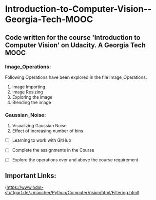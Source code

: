 # Introduction-to-Computer-Vision--Georgia-Tech-MOOC
## Code written for the course 'Introduction to Computer Vision' on Udacity. A Georgia Tech MOOC

### Image_Operations:
Following Operations have been explored in the file Image_Operations:
1. Image Importing
2. Image Resizing
3. Exploring the image 
4. Blending the image

### Gaussian_Noise:
1. Visualizing Gaussian Noise
2. Effect of increasing number of bins



- [ ] Learning to work with GitHub
- [ ] Complete the assignments in the Course
- [ ] Explore the operations over and above the course requirement




## Important Links:
(https://www.hdm-stuttgart.de/~maucher/Python/ComputerVision/html/Filtering.html)
